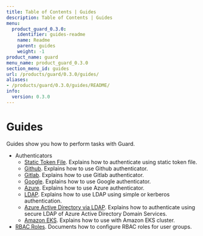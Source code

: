 ```yaml
---
title: Table of Contents | Guides
description: Table of Contents | Guides
menu:
  product_guard_0.3.0:
    identifier: guides-readme
    name: Readme
    parent: guides
    weight: -1
product_name: guard
menu_name: product_guard_0.3.0
section_menu_id: guides
url: /products/guard/0.3.0/guides/
aliases:
- /products/guard/0.3.0/guides/README/
info:
  version: 0.3.0
---
```


# Guides

Guides show you how to perform tasks with Guard.

- Authenticators
  - [Static Token File](/products/guard/0.3.0/guides/authenticator/static_token_file). Explains how to authenticate using static token file.
  - [Github](/products/guard/0.3.0/guides/authenticator/github). Explains how to use Github authenticator.
  - [Gitlab](/products/guard/0.3.0/guides/authenticator/gitlab). Explains how to use Gitlab authenticator.
  - [Google](/products/guard/0.3.0/guides/authenticator/google). Explains how to use Google authenticator.
  - [Azure](/products/guard/0.3.0/guides/authenticator/azure). Explains how to use Azure authenticator.
  - [LDAP](/products/guard/0.3.0/guides/authenticator/ldap). Explains how to use LDAP using simple or kerberos authentication.
  - [Azure Active Directory via LDAP](/products/guard/0.3.0/guides/authenticator/ldap_azure). Explains how to authenticate using secure LDAP of Azure Active Directory Domain Services.
  - [Amazon EKS](/products/guard/0.3.0/guides/authenticator/aws_eks). Explains how to use with Amazon EKS cluster.
- [RBAC Roles](/products/guard/0.3.0/guides/rbac). Documents how to configure RBAC roles for user groups.
